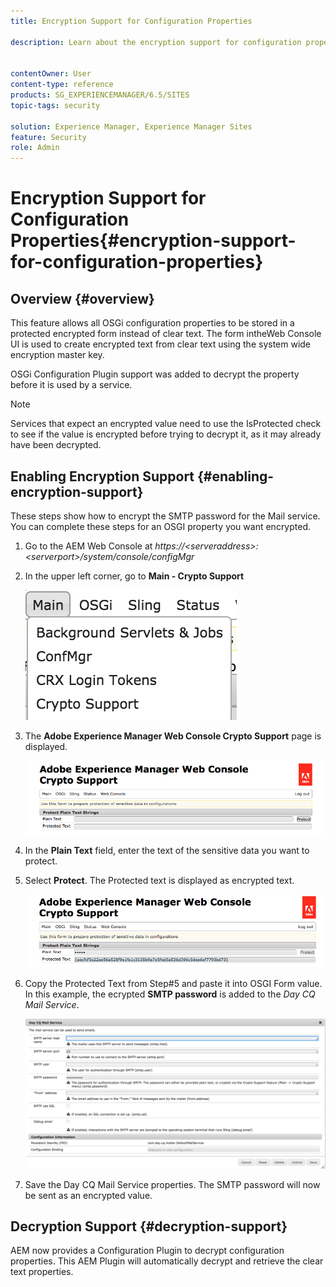 ```yaml
---
title: Encryption Support for Configuration Properties

description: Learn about the encryption support for configuration properties provided in AEM.


contentOwner: User
content-type: reference
products: SG_EXPERIENCEMANAGER/6.5/SITES
topic-tags: security

solution: Experience Manager, Experience Manager Sites
feature: Security
role: Admin
---
```

# Encryption Support for Configuration Properties{#encryption-support-for-configuration-properties}

## Overview {#overview}

This feature allows all OSGi configuration properties to be stored in a protected encrypted form instead of clear text. The form intheWeb Console UI is used to create encrypted text from clear text using the system wide encryption master key.

OSGi Configuration Plugin support was added to decrypt the property before it is used by a service.

>[!NOTE]
>
>Services that expect an encrypted value need to use the IsProtected check to see if the value is encrypted before trying to decrypt it, as it may already have been decrypted.

## Enabling Encryption Support {#enabling-encryption-support}

These steps show how to encrypt the SMTP password for the Mail service. You can complete these steps for an OSGI property you want encrypted.

1. Go to the AEM Web Console at *https://&lt;serveraddress&gt;:&lt;serverport&gt;/system/console/configMgr*
1. In the upper left corner, go to **Main - Crypto Support**

   ![chlimage_1-325](assets/chlimage_1-325.png)

1. The **Adobe Experience Manager Web Console Crypto Support** page is displayed.

   ![screen_shot_2018-08-01at113417am](assets/screen_shot_2018-08-01at113417am.png)

1. In the **Plain Text** field, enter the text of the sensitive data you want to protect.
1. Select **Protect**. The Protected text is displayed as encrypted text.

   ![screen_shot_2018-08-01at113844am](assets/screen_shot_2018-08-01at113844am.png)

1. Copy the Protected Text from Step#5 and paste it into OSGI Form value. In this example, the ecrypted **SMTP password** is added to the *Day CQ Mail Service*.

   ![screen_shot_2016-12-18at105809pm](assets/screen_shot_2016-12-18at105809pm.png)

1. Save the Day CQ Mail Service properties. The SMTP password will now be sent as an encrypted value.

## Decryption Support {#decryption-support}

AEM now provides a Configuration Plugin to decrypt configuration properties. This AEM Plugin will automatically decrypt and retrieve the clear text properties.
